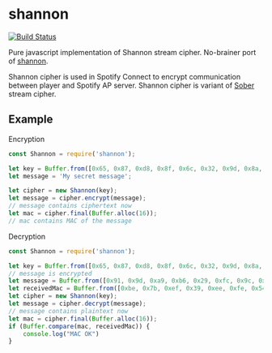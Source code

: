 # shannon 
[![Build Status](https://travis-ci.org/twonky4/shannon.svg?branch=master)](https://travis-ci.org/twonky4/shannon)

Pure javascript implementation of Shannon stream cipher. No-brainer port of [shannon](https://github.com/chatoooo/shannon).

Shannon cipher is used in Spotify Connect to encrypt communication between player and Spotify AP server. Shannon cipher
is variant of [Sober](https://en.wikipedia.org/wiki/SOBER) stream cipher.

## Example
Encryption
```javascript
const Shannon = require('shannon');

let key = Buffer.from([0x65, 0x87, 0xd8, 0x8f, 0x6c, 0x32, 0x9d, 0x8a, 0xe4, 0x6b]);
let message = 'My secret message';

let cipher = new Shannon(key);
let message = cipher.encrypt(message);
// message contains ciphertext now
let mac = cipher.final(Buffer.alloc(16));
// mac contains MAC of the message
```

Decryption
```javascript
const Shannon = require('shannon');

let key = Buffer.from([0x65, 0x87, 0xd8, 0x8f, 0x6c, 0x32, 0x9d, 0x8a, 0xe4, 0x6b]);
// message is encrypted
let message = Buffer.from([0x91, 0x9d, 0xa9, 0xb6, 0x29, 0xfc, 0x9c, 0xdd, 0x17, 0x8c, 0x15, 0x31, 0x9a, 0xae, 0xcc, 0x6e, 0xd4]);
let receivedMac = Buffer.from([0xbe, 0x7b, 0xef, 0x39, 0xee, 0xfe, 0x54, 0xfd, 0x8d, 0xb0, 0xbc, 0x6f, 0xd5, 0x30, 0x35, 0x19]);
let cipher = new Shannon(key);
let message = cipher.decrypt(message);
// message contains plaintext now
let mac = cipher.final(Buffer.alloc(16));
if (Buffer.compare(mac, receivedMac)) {
	console.log("MAC OK")
}
```